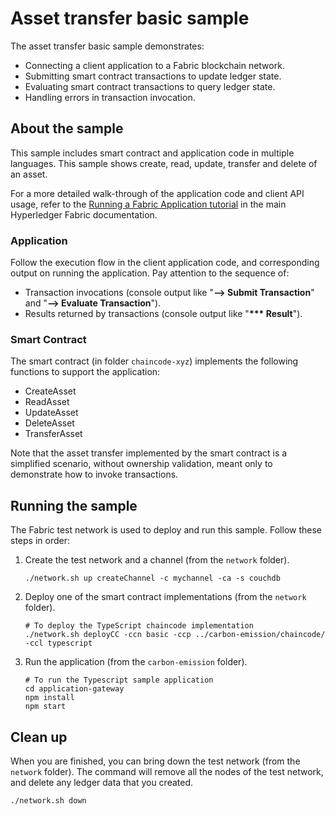 # Asset transfer basic sample

The asset transfer basic sample demonstrates:

- Connecting a client application to a Fabric blockchain network.
- Submitting smart contract transactions to update ledger state.
- Evaluating smart contract transactions to query ledger state.
- Handling errors in transaction invocation.

## About the sample

This sample includes smart contract and application code in multiple languages. This sample shows create, read, update, transfer and delete of an asset.

For a more detailed walk-through of the application code and client API usage, refer to the [Running a Fabric Application tutorial](https://hyperledger-fabric.readthedocs.io/en/latest/write_first_app.html) in the main Hyperledger Fabric documentation.

### Application

Follow the execution flow in the client application code, and corresponding output on running the application. Pay attention to the sequence of:

- Transaction invocations (console output like "**--> Submit Transaction**" and "**--> Evaluate Transaction**").
- Results returned by transactions (console output like "**\*\*\* Result**").

### Smart Contract

The smart contract (in folder `chaincode-xyz`) implements the following functions to support the application:

- CreateAsset
- ReadAsset
- UpdateAsset
- DeleteAsset
- TransferAsset

Note that the asset transfer implemented by the smart contract is a simplified scenario, without ownership validation, meant only to demonstrate how to invoke transactions.

## Running the sample

The Fabric test network is used to deploy and run this sample. Follow these steps in order:

1. Create the test network and a channel (from the `network` folder).

   ```
   ./network.sh up createChannel -c mychannel -ca -s couchdb
   ```

1. Deploy one of the smart contract implementations (from the `network` folder).

   ```
   # To deploy the TypeScript chaincode implementation
   ./network.sh deployCC -ccn basic -ccp ../carbon-emission/chaincode/ -ccl typescript
   ```

1. Run the application (from the `carbon-emission` folder).

   ```
   # To run the Typescript sample application
   cd application-gateway
   npm install
   npm start
   ```

## Clean up

When you are finished, you can bring down the test network (from the `network` folder). The command will remove all the nodes of the test network, and delete any ledger data that you created.

```
./network.sh down
```
